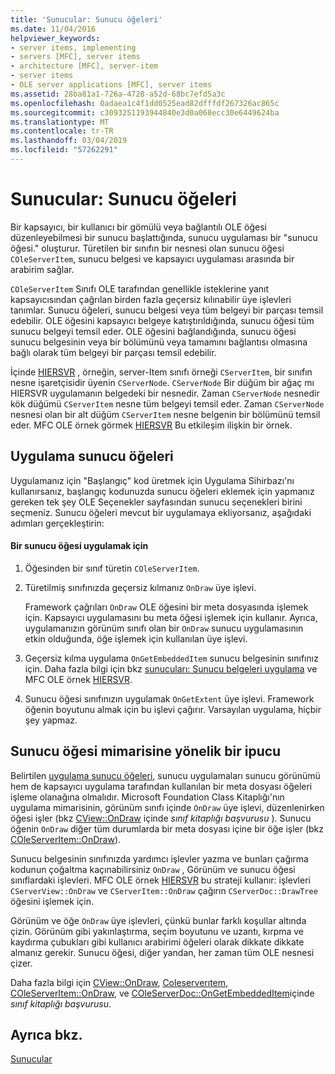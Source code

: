 ```yaml
---
title: 'Sunucular: Sunucu öğeleri'
ms.date: 11/04/2016
helpviewer_keywords:
- server items, implementing
- servers [MFC], server items
- architecture [MFC], server-item
- server items
- OLE server applications [MFC], server items
ms.assetid: 28ba81a1-726a-4728-a52d-68bc7efd5a3c
ms.openlocfilehash: 0adaea1c4f1dd0525ead82dfffdf267326ac865c
ms.sourcegitcommit: c3093251193944840e3d0a068ecc30e6449624ba
ms.translationtype: MT
ms.contentlocale: tr-TR
ms.lasthandoff: 03/04/2019
ms.locfileid: "57262291"
---
```

# <a name="servers-server-items"></a>Sunucular: Sunucu öğeleri

Bir kapsayıcı, bir kullanıcı bir gömülü veya bağlantılı OLE öğesi düzenleyebilmesi bir sunucu başlattığında, sunucu uygulaması bir "sunucu öğesi." oluşturur. Türetilen bir sınıfın bir nesnesi olan sunucu öğesi `COleServerItem`, sunucu belgesi ve kapsayıcı uygulaması arasında bir arabirim sağlar.

`COleServerItem` Sınıfı OLE tarafından genellikle isteklerine yanıt kapsayıcısından çağrılan birden fazla geçersiz kılınabilir üye işlevleri tanımlar. Sunucu öğeleri, sunucu belgesi veya tüm belgeyi bir parçası temsil edebilir. OLE öğesini kapsayıcı belgeye katıştırıldığında, sunucu öğesi tüm sunucu belgeyi temsil eder. OLE öğesini bağlandığında, sunucu öğesi sunucu belgesinin veya bir bölümünü veya tamamını bağlantısı olmasına bağlı olarak tüm belgeyi bir parçası temsil edebilir.

İçinde [HIERSVR](../visual-cpp-samples.md) , örneğin, server-Item sınıfı örneği `CServerItem`, bir sınıfın nesne işaretçisidir üyenin `CServerNode`. `CServerNode` Bir düğüm bir ağaç mı HIERSVR uygulamanın belgedeki bir nesnedir. Zaman `CServerNode` nesnedir kök düğümü `CServerItem` nesne tüm belgeyi temsil eder. Zaman `CServerNode` nesnesi olan bir alt düğüm `CServerItem` nesne belgenin bir bölümünü temsil eder. MFC OLE örnek görmek [HIERSVR](../visual-cpp-samples.md) Bu etkileşim ilişkin bir örnek.

##  <a name="_core_implementing_server_items"></a> Uygulama sunucu öğeleri

Uygulamanız için "Başlangıç" kod üretmek için Uygulama Sihirbazı'nı kullanırsanız, başlangıç kodunuzda sunucu öğeleri eklemek için yapmanız gereken tek şey OLE Seçenekler sayfasından sunucu seçenekleri birini seçmeniz. Sunucu öğeleri mevcut bir uygulamaya ekliyorsanız, aşağıdaki adımları gerçekleştirin:

#### <a name="to-implement-a-server-item"></a>Bir sunucu öğesi uygulamak için

1. Öğesinden bir sınıf türetin `COleServerItem`.

1. Türetilmiş sınıfınızda geçersiz kılmanız `OnDraw` üye işlevi.

   Framework çağrıları `OnDraw` OLE öğesini bir meta dosyasında işlemek için. Kapsayıcı uygulamasını bu meta öğesi işlemek için kullanır. Ayrıca, uygulamanızın görünüm sınıfı olan bir `OnDraw` sunucu uygulamasının etkin olduğunda, öğe işlemek için kullanılan üye işlevi.

1. Geçersiz kılma uygulama `OnGetEmbeddedItem` sunucu belgesinin sınıfınız için. Daha fazla bilgi için bkz [sunucuları: Sunucu belgeleri uygulama](../mfc/servers-implementing-server-documents.md) ve MFC OLE örnek [HIERSVR](../visual-cpp-samples.md).

1. Sunucu öğesi sınıfınızın uygulamak `OnGetExtent` üye işlevi. Framework öğenin boyutunu almak için bu işlevi çağırır. Varsayılan uygulama, hiçbir şey yapmaz.

##  <a name="_core_a_tip_for_server.2d.item_architecture"></a> Sunucu öğesi mimarisine yönelik bir ipucu

Belirtilen [uygulama sunucu öğeleri](#_core_implementing_server_items), sunucu uygulamaları sunucu görünümü hem de kapsayıcı uygulama tarafından kullanılan bir meta dosyası öğeleri işleme olanağına olmalıdır. Microsoft Foundation Class Kitaplığı'nın uygulama mimarisinin, görünüm sınıfı içinde `OnDraw` üye işlevi, düzenlenirken öğesi işler (bkz [CView::OnDraw](../mfc/reference/cview-class.md#ondraw) içinde *sınıf kitaplığı başvurusu* ). Sunucu öğenin `OnDraw` diğer tüm durumlarda bir meta dosyası içine bir öğe işler (bkz [COleServerItem::OnDraw](../mfc/reference/coleserveritem-class.md#ondraw)).

Sunucu belgesinin sınıfınızda yardımcı işlevler yazma ve bunları çağırma kodunun çoğaltma kaçınabilirsiniz `OnDraw` , Görünüm ve sunucu öğesi sınıflardaki işlevleri. MFC OLE örnek [HIERSVR](../visual-cpp-samples.md) bu strateji kullanır: işlevleri `CServerView::OnDraw` ve `CServerItem::OnDraw` çağırın `CServerDoc::DrawTree` öğesini işlemek için.

Görünüm ve öğe `OnDraw` üye işlevleri, çünkü bunlar farklı koşullar altında çizin. Görünüm gibi yakınlaştırma, seçim boyutunu ve uzantı, kırpma ve kaydırma çubukları gibi kullanıcı arabirimi öğeleri olarak dikkate dikkate almanız gerekir. Sunucu öğesi, diğer yandan, her zaman tüm OLE nesnesi çizer.

Daha fazla bilgi için [CView::OnDraw](../mfc/reference/cview-class.md#ondraw), [Coleserverıtem](../mfc/reference/coleserveritem-class.md), [COleServerItem::OnDraw](../mfc/reference/coleserveritem-class.md#ondraw), ve [COleServerDoc::OnGetEmbeddedItem](../mfc/reference/coleserverdoc-class.md#ongetembeddeditem)içinde *sınıf kitaplığı başvurusu*.

## <a name="see-also"></a>Ayrıca bkz.

[Sunucular](../mfc/servers.md)
